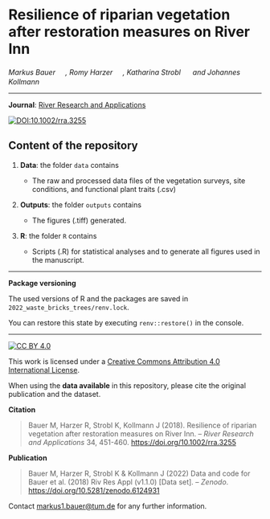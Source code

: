 # Resilience of riparian vegetation after restoration measures on River Inn

_Markus Bauer <a href="https://orcid.org/0000-0001-5372-4174"><img src="https://info.orcid.org/wp-content/uploads/2019/11/orcid_16x16.png" width="16" height = "16"></a>, Romy Harzer <a href="https://orcid.org/0000-0001-9186-5349"><img src="https://info.orcid.org/wp-content/uploads/2019/11/orcid_16x16.png" width="16" height = "16"></a>, Katharina Strobl <a href="https://orcid.org/0000-0002-2380-201X"><img src="https://info.orcid.org/wp-content/uploads/2019/11/orcid_16x16.png" width="16" height = "16"></a> and Johannes Kollmann <a href="https://orcid.org/0000-0002-4990-3636"><img src="https://info.orcid.org/wp-content/uploads/2019/11/orcid_16x16.png" width="16" height = "16"></a>_  

***

**Journal**: [River Research and Applications](https://onlinelibrary.wiley.com/journal/15351467)

[![DOI:10.1002/rra.3255](http://img.shields.io/badge/DOI-10.1002/rra.3255-informational.svg)](https://doi.org/10.1002/rra.3255)

## Content of the repository

1. __Data__: the folder `data` contains  
    * The raw and processed data files of the vegetation surveys, site conditions, and functional plant traits (.csv) 
    
3. __Outputs__: the folder `outputs` contains  
    * The figures (.tiff) generated.
    
4. __R__: the folder `R` contains  
    * Scripts (.R) for statistical analyses and to generate all figures used in the manuscript.

***

__Package versioning__

The used versions of R and the packages are saved in `2022_waste_bricks_trees/renv.lock`.

You can restore this state by executing `renv::restore()` in the console.

***

[![CC BY 4.0][cc-by-shield]][cc-by]

This work is licensed under a
[Creative Commons Attribution 4.0 International License][cc-by].

[cc-by]: http://creativecommons.org/licenses/by/4.0/
[cc-by-shield]: https://img.shields.io/badge/License-CC%20BY%204.0-lightgrey.svg

When using the __data available__ in this repository, please cite the original publication and the dataset.  

**Citation**

> Bauer M, Harzer R, Strobl K, Kollmann J (2018). Resilience of riparian vegetation after restoration measures on River Inn. – *River Research and Applications* 34, 451-460. https://doi.org/10.1002/rra.3255

**Publication**

> Bauer M, Harzer R, Strobl K & Kollmann J (2022) Data and code for Bauer et al. (2018) Riv Res Appl (v1.1.0) [Data set]. – *Zenodo*. https://doi.org/10.5281/zenodo.6124931 

Contact markus1.bauer@tum.de for any further information.  
